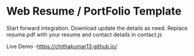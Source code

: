 # Web Resume / PortFolio Template 

Start forward integration. Download update the details as need. Replace resume.pdf with your resume and contact details in contact.js


Live Demo -https://chithakumar13.github.io/
